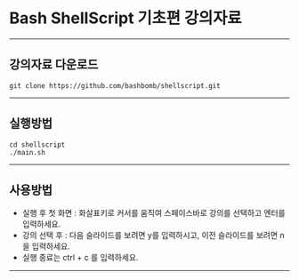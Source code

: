 # Bash ShellScript 기초편 강의자료
---
## 강의자료 다운로드
```script
git clone https://github.com/bashbomb/shellscript.git
```

---
## 실행방법
```script
cd shellscript
./main.sh
```
---
## 사용방법
* 실행 후 첫 화면 : 화살표키로 커서를 움직여 스페이스바로 강의를 선택하고 엔터를 입력하세요. 
* 강의 선택 후 : 다음 슬라이드를 보려면 y를 입력하시고, 이전 슬라이드를 보려면 n을 입력하세요.
* 실행 종료는 ctrl + c 를 입력하세요.
---
